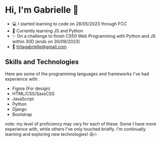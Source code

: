 # Hi, I'm Gabrielle 👋
- 💻 I started learning to code on 28/05/2023 through FCC 
- 🐍 Currently learning JS and Python
- ✨ On a challenge to finish CS50 Web Programming with Python and JS within 30D (ends on 30/09/2023)
- 💌 tirtagabrielle@gmail.com

## Skills and Technologies
Here are some of the programming languages and frameworks I've had experience with:
- Figma (For design)
- HTML/CSS/SassCSS
- JavaScript
- Python
- Django
- Bootstrap

note: my level of proficiency may vary for each of these. Some I have more experience with, while others I've only touched briefly. I'm continually learning and exploring new technologies! 😜🔥
<!---
gabrielletirta/gabrielletirta is a ✨ special ✨ repository because its `README.md` (this file) appears on your GitHub profile.
You can click the Preview link to take a look at your changes.
--->
